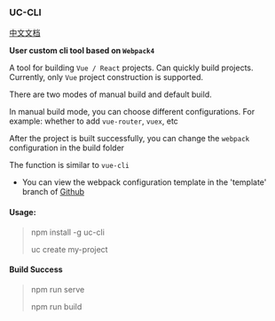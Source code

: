 ### UC-CLI

[中文文档](https://github.com/MSLight2/uc-cli/blob/master/README_zh-cn.md)

**User custom cli tool based on `Webpack4`**

A tool for building `Vue / React` projects. Can quickly build projects. Currently, only `Vue` project construction is supported.

There are two modes of manual build and default build.

In manual build mode, you can choose different configurations. For example: whether to add `vue-router`, `vuex`, etc

After the project is built successfully, you can change the `webpack` configuration in the build folder

The function is similar to `vue-cli`

- You can view the webpack configuration template in the 'template' branch of [Github](https://github.com/MSLight2/uc-cli)

#### Usage: 
> npm install -g uc-cli
> 
> uc create my-project

#### Build Success
> npm run serve
> 
> npm run build
